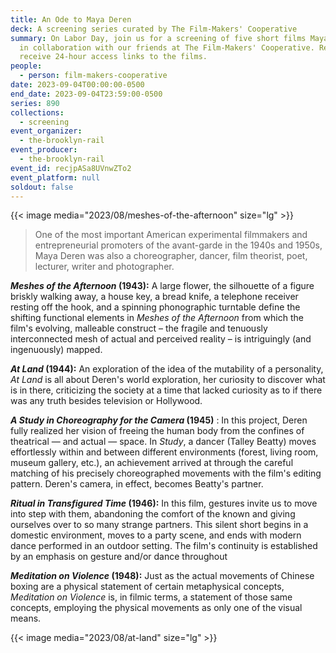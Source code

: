```yaml
---
title: An Ode to Maya Deren
deck: A screening series curated by The Film-Makers' Cooperative
summary: On Labor Day, join us for a screening of five short films Maya Deren,
  in collaboration with our friends at The Film-Makers' Cooperative. Register to
  receive 24-hour access links to the films.
people:
  - person: film-makers-cooperative
date: 2023-09-04T00:00:00-0500
end_date: 2023-09-04T23:59:00-0500
series: 890
collections:
  - screening
event_organizer:
  - the-brooklyn-rail
event_producer:
  - the-brooklyn-rail
event_id: recjpASa8UVnwZTo2
event_platform: null
soldout: false
---
```

{{< image media="2023/08/meshes-of-the-afternoon" size="lg" >}}

> One of the most important American experimental filmmakers and entrepreneurial promoters of the avant-garde in the 1940s and 1950s, Maya Deren was also a choreographer, dancer, film theorist, poet, lecturer, writer and photographer. 

***Meshes of the Afternoon* (1943):** A large flower, the silhouette of a figure briskly walking away, a house key, a bread knife, a telephone receiver resting off the hook, and a spinning phonographic turntable define the shifting functional elements in *Meshes of the Afternoon* from which the film's evolving, malleable construct – the fragile and tenuously interconnected mesh of actual and perceived reality – is intriguingly (and ingenuously) mapped.

***At Land* (1944):** An exploration of the idea of the mutability of a personality, *At Land* is all about Deren's world exploration, her curiosity to discover what is in there, criticizing the society at a time that lacked curiosity as to if there was any truth besides television or Hollywood. 

***A Study in Choreography for the Camera* (1945)** : In this project, Deren fully realized her vision of freeing the human body from the confines of theatrical — and actual — space. In *Study*, a dancer (Talley Beatty) moves effortlessly within and between different environments (forest, living room, museum gallery, etc.), an achievement arrived at through the careful matching of his precisely choreographed movements with the film's editing pattern. Deren's camera, in effect, becomes Beatty's partner. 

***Ritual in Transfigured Time* (1946):** In this film, gestures  invite us to move into step with them, abandoning the comfort of the known and giving ourselves over to so many strange partners. This silent short begins in a domestic environment, moves to a party scene, and ends with modern dance performed in an outdoor setting. The film's continuity is established by an emphasis on gesture and/or dance throughout

***Meditation on Violence* (1948):** Just as the actual movements of Chinese boxing are a physical statement of certain metaphysical concepts, *Meditation on Violence* is, in filmic terms, a statement of those same concepts, employing the physical movements as only one of the visual means.

{{< image media="2023/08/at-land" size="lg" >}}